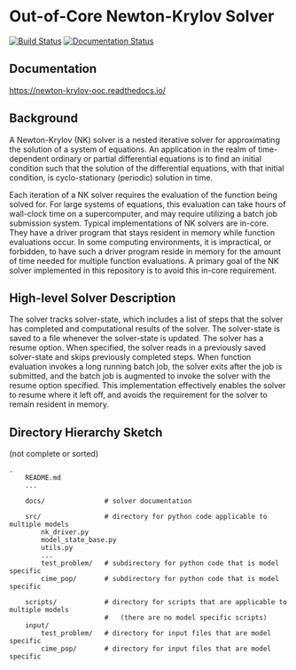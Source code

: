 # Out-of-Core Newton-Krylov Solver

[![Build Status](https://travis-ci.com/klindsay28/Newton-Krylov_OOC.svg?branch=master)](https://travis-ci.com/klindsay28/Newton-Krylov_OOC)
[![Documentation Status](https://readthedocs.org/projects/newton-krylov-ooc/badge/?version=latest)](https://newton-krylov-ooc.readthedocs.io/en/latest/?badge=latest)

## Documentation

https://newton-krylov-ooc.readthedocs.io/

## Background

A Newton-Krylov (NK) solver is a nested iterative solver for approximating the solution
of a system of equations.
An application in the realm of time-dependent ordinary or partial differential equations
is to find an initial condition such that the solution of the differential equations,
with that initial condition, is cyclo-stationary (periodic) solution in time.

Each iteration of a NK solver requires the evaluation of the function being solved for.
For large systems of equations, this evaluation can take hours of wall-clock time on a
supercomputer, and may require utilizing a batch job submission system.
Typical implementations of NK solvers are in-core.
They have a driver program that stays resident in memory while function evaluations
occur.
In some computing environments, it is impractical, or forbidden, to have such a driver
program reside in memory for the amount of time needed for multiple function
evaluations.
A primary goal of the NK solver implemented in this repository is to avoid this in-core
requirement.

## High-level Solver Description

The solver tracks solver-state, which includes a list of steps that the solver has
completed and computational results of the solver.
The solver-state is saved to a file whenever the solver-state is updated. The solver has
a resume option.
When specified, the solver reads in a previously saved solver-state and skips previously
completed steps.
When function evaluation invokes a long running batch job, the solver exits after the
job is submitted, and the batch job is augmented to invoke the solver with the resume
option specified.
This implementation effectively enables the solver to resume where it left off, and
avoids the requirement for the solver to remain resident in memory.

## Directory Hierarchy Sketch
(not complete or sorted)
```
.
    README.md
    ...

    docs/               # solver documentation

    src/                # directory for python code applicable to multiple models
        nk_driver.py
        model_state_base.py
        utils.py
        ...
        test_problem/   # subdirectory for python code that is model specific
        cime_pop/       # subdirectory for python code that is model specific

    scripts/            # directory for scripts that are applicable to multiple models
                        #   (there are no model specific scripts)
    input/           
        test_problem/   # directory for input files that are model specific
        cime_pop/       # directory for input files that are model specific
```
